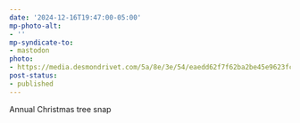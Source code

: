 ```yaml
---
date: '2024-12-16T19:47:00-05:00'
mp-photo-alt:
- ''
mp-syndicate-to:
- mastodon
photo:
- https://media.desmondrivet.com/5a/8e/3e/54/eaedd62f7f62ba2be45e9623fc7006a9b1d8689533eb7bd4042c6665.jpg
post-status:
- published
---
```


Annual Christmas tree snap